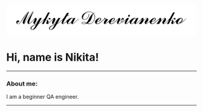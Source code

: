 <img src="Name.png" alt="Mykyta Derevianenko" />

<h1>Hi, name is Nikita!</h1>

---

### About me:

I am a beginner QA engineer.

---

<!--
**MykytaDerevianenko/MykytaDerevianenko** is a ✨ _special_ ✨ repository because its `README.md` (this file) appears on your GitHub profile.

Here are some ideas to get you started:

- 🔭 I’m currently working on ...
- 🌱 I’m currently learning ...
- 👯 I’m looking to collaborate on ...
- 🤔 I’m looking for help with ...
- 💬 Ask me about ...
- 📫 How to reach me: ...
- 😄 Pronouns: ...
- ⚡ Fun fact: ...
-->
